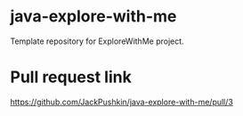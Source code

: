 # java-explore-with-me
Template repository for ExploreWithMe project.

# Pull request link
https://github.com/JackPushkin/java-explore-with-me/pull/3